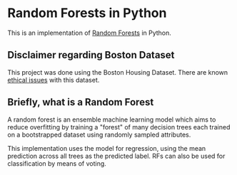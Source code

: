 # Random Forests in Python

This is an implementation of [Random Forests](https://en.wikipedia.org/wiki/Random_forest) in Python.

## Disclaimer regarding Boston Dataset

This project was done using the Boston Housing Dataset. There are known [ethical issues](https://fairlearn.org/main/user_guide/datasets/boston_housing_data.html) with this dataset.

## Briefly, what is a Random Forest

A random forest is an ensemble machine learning model which aims to reduce overfitting by training a "forest" of many decision trees each trained on a bootstrapped dataset using randomly sampled attributes.

This implementation uses the model for regression, using the mean prediction across all trees as the predicted label. RFs can also be used for classification by means of voting.

